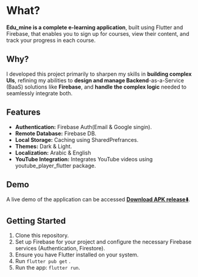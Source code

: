 # What?

**Edu_mine is a complete e-learning application**, built using Flutter and Firebase, that enables you to sign up for courses, view their content, and track your progress in each course.

## Why?
I developed this project primarily to sharpen my skills in **building complex UIs**, refining my abilities to **design and manage Backend**-as-a-Service (BaaS) solutions like **Firebase**, and **handle the complex logic** needed to seamlessly integrate both.


## Features

- **Authentication:** Firebase Auth(Email & Google singin).
- **Remote Database:** Firebase DB.
- **Local Storage:** Caching using SharedPrefrances.
- **Themes:** Dark & Light.
- **Localization:** Arabic & English
- **YouTube Integration:** Integrates YouTube videos using youtube_player_flutter package.

## Demo

A live demo of the application can be accessed [**Download APK release⬇️**](https://www.mediafire.com/file/jol5co9zhwjy7tj/E-learn.apk/file).

## Getting Started

1. Clone this repository.
2. Set up Firebase for your project and configure the necessary Firebase services (Authentication, Firestore).
3. Ensure you have Flutter installed on your system.
4. Run `flutter pub get` .
5. Run the app: `flutter run`.
